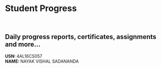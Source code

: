 # Student Progress
<br>

## Daily progress reports, certificates, assignments and more...

<b> USN: </b> 4AL16CS057    <br>
<b> NAME: </b>  NAYAK VISHAL SADANANDA
